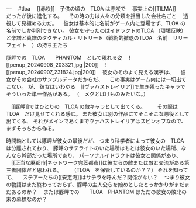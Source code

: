 ‐‐‐　
#tloa 
　[[赤咲]]　子供の頃の　TLOA は赤咲で
　事実上の[[TILMA]]　　だったが後に進化する。
　その時の力は人々の分類を担当した会社名ごと
　透視して見極める力だ。
　彼女は基本的に名前がゲーム内に登場せず、TLOA の名前でしか判別できない。
彼女を守ったのはイドラクトのTLOA （環境反映）と楽譜と真譜のタクティカル・リトリート（戦術的撤退のTLOA　名前　リリーフェイト　）の持ち主たち

豚岬での　TLOA　　PHANTOM　として現れる姿
　![[penup_20240908_203321.jpg |200]]
　![[penup_20240907_231824.jpg|200]]
　彼女のそのよく見える漢字は、
　彼女がその会社のサンプルデータだからだ、
　この事実はゲーム内には一切出てこない。
が、
彼女はいわゆる　[[ヴァハストレイリア]]で生き残ったキャラで
そういった単一作品がある。 （　メグとばけものみたいな。）

　[[豚岬]]ではひとりの　TLOA の敵キャラとして出てくる。
　　その際は　TLOA　だけ見せてくれる感じ。
また彼女は別の作品にてそこそこな悪役として出てくる、
それがメインであくまでヴァハストレイリアはスピンオフなので、
まずそっちから作る。

時間軸としては豚岬が彼女の最後だが、
つまり科学者によって彼女の　TLOA は分離されており、
豚岬のサテライトのいた場所はもとは彼女のいた場所、なんなら幹部だった場所であり、
パーソナルイドラクトは彼女と関係があり、
　[[正当な廃都市|ネットワーク完蕊都市]]は彼女らの敵または敵と交流がある第三者団体だと思われる。
　　（TLOA　を保管しているのか？？）
それを知ってて、
　ステアーたちの[[安定海]]はサテラを呼んだ？関係がない？
　つまり彼女の物語はまだ終わっておらず、豚岬の主人公らを始めとしたとっかかりがまだまだあるのか？
　または豚岬での　　TLOA　PHANTOM はただの彼女の敗北の末の墓標なのか？



　